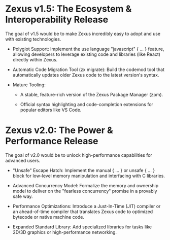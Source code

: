 # Zexus v1.5: The Ecosystem & Interoperability Release

The goal of v1.5 would be to make Zexus incredibly easy to adopt and use with existing technologies.

 * Polyglot Support: Implement the use language "javascript" { ... } feature, allowing developers to leverage existing code and libraries (like React) directly within Zexus.

 * Automatic Code Migration Tool (zx migrate): Build the codemod tool that automatically updates older Zexus code to the latest version's syntax.

 * Mature Tooling:
   * A stable, feature-rich version of the Zexus Package Manager (zpm).

   * Official syntax highlighting and code-completion extensions for popular editors like VS Code.

# Zexus v2.0: The Power & Performance Release

The goal of v2.0 would be to unlock high-performance capabilities for advanced users.

 * "Unsafe" Escape Hatch: Implement the manual { ... } or unsafe { ... } block for low-level memory manipulation and interfacing with C libraries.

 * Advanced Concurrency Model: Formalize the memory and ownership model to deliver on the "fearless concurrency" promise in a provably safe way.

 * Performance Optimizations: Introduce a Just-In-Time (JIT) compiler or an ahead-of-time compiler that translates Zexus code to optimized bytecode or native machine code.

 * Expanded Standard Library: Add specialized libraries for tasks like 2D/3D graphics or high-performance networking.